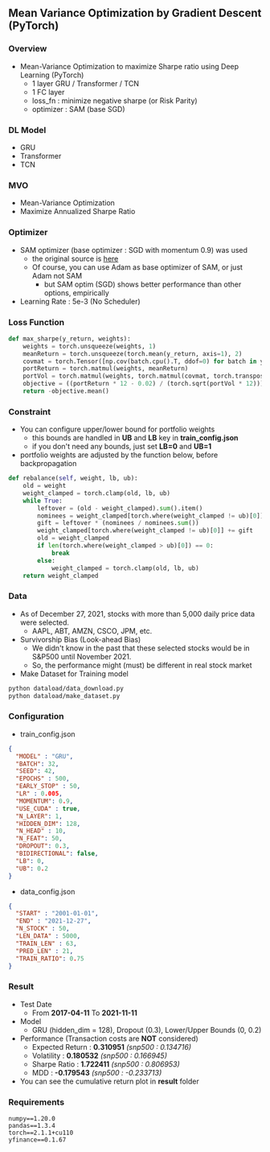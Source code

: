 ## Mean Variance Optimization by Gradient Descent (PyTorch)

### Overview

- Mean-Variance Optimization to maximize Sharpe ratio using Deep Learning (PyTorch)
  - 1 layer GRU / Transformer / TCN
  - 1 FC layer
  - loss_fn : minimize negative sharpe (or Risk Parity)
  - optimizer : SAM (base SGD)


### DL Model

- GRU
- Transformer
- TCN

### MVO

- Mean-Variance Optimization
- Maximize Annualized Sharpe Ratio

### Optimizer

- SAM optimizer (base optimizer : SGD with momentum 0.9) was used
  - the original source is [here](https://github.com/davda54/sam/blob/main/sam.py)
  - Of course, you can use Adam as base optimizer of SAM, or just Adam not SAM
    - but SAM optim (SGD) shows better performance than other options, empirically
- Learning Rate : 5e-3 (No Scheduler)

### Loss Function
```python
def max_sharpe(y_return, weights):
    weights = torch.unsqueeze(weights, 1) 
    meanReturn = torch.unsqueeze(torch.mean(y_return, axis=1), 2)  
    covmat = torch.Tensor([np.cov(batch.cpu().T, ddof=0) for batch in y_return]).to('cuda')
    portReturn = torch.matmul(weights, meanReturn)  
    portVol = torch.matmul(weights, torch.matmul(covmat, torch.transpose(weights, 2, 1)))
    objective = ((portReturn * 12 - 0.02) / (torch.sqrt(portVol * 12)))
    return -objective.mean()
```
### Constraint
- You can configure upper/lower bound for portfolio weights
  - this bounds are handled in **UB** and **LB** key in **train_config.json**
  - if you don't need any bounds, just set **LB=0** and **UB=1**
- portfolio weights are adjusted by the function below, before backpropagation
```python
def rebalance(self, weight, lb, ub):
    old = weight
    weight_clamped = torch.clamp(old, lb, ub)
    while True:
        leftover = (old - weight_clamped).sum().item()
        nominees = weight_clamped[torch.where(weight_clamped != ub)[0]]
        gift = leftover * (nominees / nominees.sum())
        weight_clamped[torch.where(weight_clamped != ub)[0]] += gift
        old = weight_clamped
        if len(torch.where(weight_clamped > ub)[0]) == 0:
            break
        else:
            weight_clamped = torch.clamp(old, lb, ub)
    return weight_clamped
```

### Data

- As of December 27, 2021, stocks with more than 5,000 daily price data were selected.
  - AAPL, ABT, AMZN, CSCO, JPM, etc.
- Survivorship Bias (Look-ahead Bias)
  - We didn't know in the past that these selected stocks would be in S&P500 until November 2021.
  - So, the performance might (must) be different in real stock market
- Make Dataset for Training model
```bash
python dataload/data_download.py
python dataload/make_dataset.py
```

### Configuration

- train_config.json
```json
{
  "MODEL" : "GRU",
  "BATCH": 32,
  "SEED": 42,
  "EPOCHS" : 500,
  "EARLY_STOP" : 50,
  "LR" : 0.005,
  "MOMENTUM": 0.9,
  "USE_CUDA" : true,
  "N_LAYER": 1,
  "HIDDEN_DIM": 128,
  "N_HEAD" : 10,
  "N_FEAT": 50,
  "DROPOUT": 0.3,
  "BIDIRECTIONAL": false,
  "LB": 0,
  "UB": 0.2
}
```
- data_config.json
```json
{
  "START" : "2001-01-01",
  "END" : "2021-12-27",
  "N_STOCK" : 50,
  "LEN_DATA" : 5000,
  "TRAIN_LEN" : 63,
  "PRED_LEN" : 21,
  "TRAIN_RATIO": 0.75
}
```

### Result
- Test Date
  - From **2017-04-11** To **2021-11-11**
- Model
  - GRU (hidden_dim = 128), Dropout (0.3), Lower/Upper Bounds (0, 0.2)
- Performance (Transaction costs are **NOT** considered)
  - Expected Return : **0.310951** *(snp500 : 0.134716)*
  - Volatility : **0.180532** *(snp500 : 0.166945)*
  - Sharpe Ratio : **1.722411** *(snp500 : 0.806953)*
  - MDD : **-0.179543** *(snp500 : -0.233713)*
- You can see the cumulative return plot in **result** folder

### Requirements
```
numpy==1.20.0
pandas==1.3.4
torch==2.1.1+cu110
yfinance==0.1.67
```
